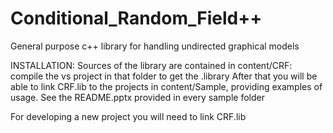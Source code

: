 # Conditional_Random_Field++
General purpose c++ library for handling undirected graphical models

INSTALLATION:
Sources of the library are contained in content/CRF: compile the vs project in that folder to get the .library
After that you will be able to link CRF.lib to the projects in content/Sample, providing examples of usage.
See the README.pptx provided in every sample folder

For developing a new project you will need to link CRF.lib
